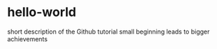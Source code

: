 # hello-world
short description of the Github tutorial
small beginning leads to bigger achievements
